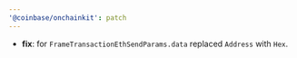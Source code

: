```yaml
---
'@coinbase/onchainkit': patch
---
```


- **fix**: for `FrameTransactionEthSendParams.data` replaced `Address` with `Hex`.
